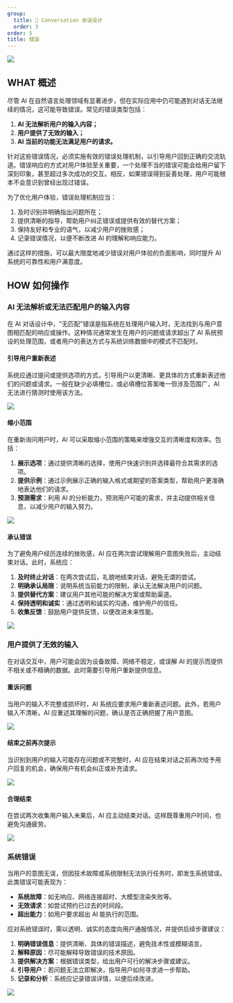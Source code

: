 ```yaml
---
group:
  title: 💭 Conversation 会话设计
  order: 3
order: 5
title: 错误
---
```


![](https://mdn.alipayobjects.com/huamei_iwk9zp/afts/img/A*2zMiQIQK9c8AAAAAAAAAAAAADgCCAQ/fmt.webp)

## WHAT 概述

尽管 AI 在自然语言处理领域有显著进步，但在实际应用中仍可能遇到对话无法继续的情况，这可能导致错误。常见的错误类型包括：

1. **AI 无法解析用户的输入内容；**
2. **用户提供了无效的输入；**
3. **AI 当前的功能无法满足用户的请求。**

针对这些错误情况，必须实施有效的错误处理机制，以引导用户回到正确的交流轨道。错误响应的方式对用户体验至关重要，一个处理不当的错误可能会给用户留下深刻印象，甚至超过多次成功的交互。相反，如果错误得到妥善处理，用户可能根本不会意识到曾经出现过错误。

为了优化用户体验，错误处理机制应当：

1. 及时识别并明确指出问题所在；
2. 提供清晰的指导，帮助用户纠正错误或提供有效的替代方案；
3. 保持友好和专业的语气，以减少用户的挫败感；
4. 记录错误情况，以便不断改进 AI 的理解和响应能力。

通过这样的措施，可以最大限度地减少错误对用户体验的负面影响，同时提升 AI 系统的可靠性和用户满意度。

## HOW 如何操作

### AI 无法解析或无法匹配用户的输入内容

在 AI 对话设计中，"无匹配"错误是指系统在处理用户输入时，无法找到与用户意图相匹配的响应或操作。这种情况通常发生在用户的问题或请求超出了 AI 系统预设的处理范围，或者用户的表达方式与系统训练数据中的模式不匹配时。

#### 引导用户重新表述

系统应通过提问或提供选项的方式，引导用户以更清晰、更具体的方式重新表述他们的问题或请求。一般在缺少必填槽位，或必填槽位答案唯一但涉及范围广，AI 无法进行猜测时使用该方法。

![](https://mdn.alipayobjects.com/huamei_iwk9zp/afts/img/A*CqISQJfdzqoAAAAAAAAAAAAADgCCAQ/fmt.webp)

#### 缩小范围

在重新询问用户时，AI 可以采取缩小范围的策略来增强交互的清晰度和效率。包括：

1. **展示选项**：通过提供清晰的选择，使用户快速识别并选择最符合其需求的选项。
2. **提供示例**：通过示例展示正确的输入格式或期望的答案类型，帮助用户更准确地表达他们的请求。
3. **预测需求**：利用 AI 的分析能力，预测用户可能的需求，并主动提供相关信息，以减少用户的输入努力。

![](https://mdn.alipayobjects.com/huamei_iwk9zp/afts/img/A*BqzoQIMo8DEAAAAAAAAAAAAADgCCAQ/fmt.webp)

#### 承认错误

为了避免用户经历连续的挫败感，AI 应在两次尝试理解用户意图失败后，主动结束对话。此时，系统应：

1. **及时终止对话**：在两次尝试后，礼貌地结束对话，避免无谓的尝试。
2. **明确承认局限**：说明系统当前能力的限制，承认无法解决用户的问题。
3. **提供替代方案**：建议用户其他可能的解决方案或帮助渠道。
4. **保持透明和诚实**：通过透明和诚实的沟通，维护用户的信任。
5. **收集反馈**：鼓励用户提供反馈，以便改进未来性能。

![](https://mdn.alipayobjects.com/huamei_iwk9zp/afts/img/A*mXiTTo9E1HAAAAAAAAAAAAAADgCCAQ/fmt.webp)

### 用户提供了无效的输入

在对话交互中，用户可能会因为设备故障、网络不稳定，或误解 AI 的提示而提供不相关或不精确的数据。此时需要引导用户重新提供信息。

#### 重诉问题

当用户的输入不完整或损坏时，AI 系统应要求用户重新表述问题。此外，若用户输入不清晰，AI 应重述其理解的问题，确认是否正确把握了用户意图。

![](https://mdn.alipayobjects.com/huamei_iwk9zp/afts/img/A*YDlfR6i56soAAAAAAAAAAAAADgCCAQ/fmt.webp)

#### 结束之前再次提示

当识别到用户的输入可能存在问题或不完整时，AI 应在结束对话之前再次给予用户回复的机会，确保用户有机会纠正或补充请求。

![](https://mdn.alipayobjects.com/huamei_iwk9zp/afts/img/A*logJRZE1lx4AAAAAAAAAAAAADgCCAQ/fmt.webp)

#### 合理结束

在尝试两次收集用户输入未果后，AI 应主动结束对话。这样既尊重用户时间，也避免沟通疲劳。

![](https://mdn.alipayobjects.com/huamei_iwk9zp/afts/img/A*jEC3S56XqiUAAAAAAAAAAAAADgCCAQ/fmt.webp)

### 系统错误

当用户的意图无误，但因技术故障或系统限制无法执行任务时，即发生系统错误。此类错误可能表现为：

- **系统故障**：如无响应、网络连接超时、大模型渲染失败等。
- **无效请求**：如尝试预约已过去的时间段。
- **超出能力**：如用户要求超出 AI 能执行的范围。

应对系统错误时，需以透明、诚实的态度向用户通报情况，并提供后续步骤建议：

1. **明确错误信息**：提供清晰、具体的错误描述，避免技术性或模糊语言。
2. **解释原因**：尽可能解释导致错误的技术原因。
3. **提供解决方案**：根据错误类型，给出用户可行的解决步骤或建议。
4. **引导用户**：若问题无法立即解决，指导用户如何寻求进一步帮助。
5. **记录和分析**：系统应记录错误详情，以便后续改进。

![](https://mdn.alipayobjects.com/huamei_iwk9zp/afts/img/A*i9LTSZP6t_QAAAAAAAAAAAAADgCCAQ/fmt.webp)

